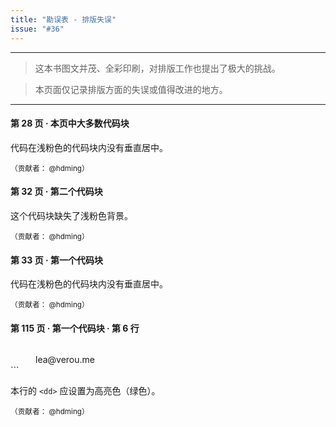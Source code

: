 ```yaml
---
title: "勘误表 - 排版失误"
issue: "#36"
---
```


***

> 这本书图文并茂、全彩印刷，对排版工作也提出了极大的挑战。

> 本页面仅记录排版方面的失误或值得改进的地方。

***

#### 第 28 页 · 本页中大多数代码块

代码在浅粉色的代码块内没有垂直居中。

<sup>（贡献者： @hdming）</sup>

#### 第 32 页 · 第二个代码块

这个代码块缺失了浅粉色背景。

<sup>（贡献者： @hdming）</sup>

#### 第 33 页 · 第一个代码块

代码在浅粉色的代码块内没有垂直居中。

<sup>（贡献者： @hdming）</sup>

#### 第 115 页 · 第一个代码块 · 第 6 行

> ```html
<dd>lea@verou.me</dd>
```

本行的 `<dd>` 应设置为高亮色（绿色）。

<sup>（贡献者： @hdming）</sup>
